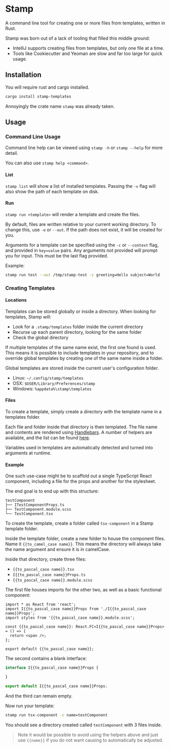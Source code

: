 # Stamp

A command line tool for creating one or more files from templates, written in Rust.

Stamp was born out of a lack of tooling that filled this middle ground:

- IntelliJ supports creating files from templates, but only one file at a time.
- Tools like Cookiecutter and Yeoman are slow and far too large for quick usage.

## Installation

You will require rust and cargo installed.

```bash
cargo install stamp-templates
```

Annoyingly the crate name `stamp` was already taken.

## Usage

### Command Line Usage

Command line help can be viewed using `stamp -h` or `stamp --help` for more detail.

You can also use `stamp help <command>`.

#### List

`stamp list` will show a list of installed templates. 
Passing the `-v` flag will also show the path of each template on disk.

#### Run

`stamp run <template>` will render a template and create the files.

By default, files are written relative to your current working directory. 
To change this, use `-o` or `--out`. 
If the path does not exist, it will be created for you.

Arguments for a template can be specified using the `-c` or `--context` flag, 
and provided in `key=value` pairs. 
Any arguments not provided will prompt you for input.
This must be the last flag provided.

Example:

```bash
stamp run test --out /tmp/stamp-test -c greeting=Hello subject=World
```

### Creating Templates

#### Locations

Templates can be stored globally or inside a directory. When looking for templates, Stamp will:
- Look for a `.stamp/templates` folder inside the current directory
- Recurse up each parent directory, looking for the same folder
- Check the global directory

If multiple templates of the same name exist, the first one found is used. 
This means it is possible to include templates in your repository, 
and to override global templates by creating one of the same name inside a folder.

Global templates are stored inside the current user's configuration folder.

- Linux: `~/.config/stamp/templates`
- OSX: `$USER/Library/Preferences/stamp`
- Windows: `%appdata%\stamp\templates`

#### Files

To create a template, simply create a directory with the template name in a templates folder.

Each file and folder inside that directory is then templated. 
The file name and contents are rendered using [Handlebars](https://handlebarsjs.com/guide/).
A number of helpers are available, and the list can be found [here](https://github.com/davidB/handlebars_misc_helpers/tree/v0.9.0).

Variables used in templates are automatically detected and turned into arguments at runtime.

#### Example

One such use-case might be to scaffold out a single TypeScript React component, 
including a file for the props and another for the stylesheet.

The end goal is to end up with this structure:
```
testComponent
├── ITestComponentProps.ts
├── TestComponent.module.scss
└── TestComponent.tsx
```

To create the template, create a folder called `tsx-component` in a Stamp template folder.

Inside the template folder, create a new folder to house the component files.
Name it `{{to_camel_case name}}`. 
This means the directory will always take the name argument and ensure it is in camelCase.

Inside that directory, create three files:

- `{{to_pascal_case name}}.tsx`
- `I{{to_pascal_case name}}Props.ts`
- `{{to_pascal_case name}}.module.scss`

The first file houses imports for the other two, as well as a basic functional component:

```tsx
import * as React from 'react';
import I{{to_pascal_case name}}Props from './I{{to_pascal_case name}}Props';
import styles from '{{to_pascal_case name}}.module.scss';

const {{to_pascal_case name}}: React.FC<I{{to_pascal_case name}}Props> = () => {
  return <span />;
};

export default {{to_pascal_case name}};
```

The second contains a blank interface:

```ts
interface I{{to_pascal_case name}}Props {

}

export default I{{to_pascal_case name}}Props;
```

And the third can remain empty.

Now run your template:
```bash
stamp run tsx-component -c name=testComponent
```

You should see a directory created called `testComponent` with 3 files inside.

> Note it would be possible to avoid using the helpers above and just use `{{name}}` 
>if you do not want causing to automatically be adjusted. 
